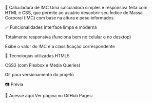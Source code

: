 🧮 Calculadora de IMC
Uma calculadora simples e responsiva feita com HTML e CSS, que permite ao usuário descobrir seu Índice de Massa Corporal (IMC) com base na altura e peso informados.

✅ Funcionalidades
Interface limpa e moderna

Totalmente responsiva (funciona bem no celular e no desktop)

Exibe o valor do IMC e a classificação correspondente

📌 Tecnologias utilizadas
HTML5

CSS3 (com Flexbox e Media Queries)

Git para versionamento do projeto

📷 Prévia

🔗 Acesse aqui
Ver página no GitHub Pages:
